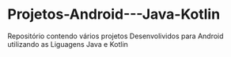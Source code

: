 # Projetos-Android---Java-Kotlin
Repositório contendo vários projetos Desenvolividos para Android utilizando as Liguagens Java e Kotlin

